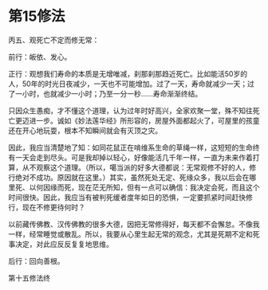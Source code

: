 # 第15修法

丙五、观死亡不定而修无常：

前行：皈依、发心。

正行：观想我们寿命的本质是无增唯减，刹那刹那趋近死亡。比如能活50岁的人，50年的时光日夜减少，一天也不可能增加。过了一天，寿命就减少一天；过了一小时，也就减少一小时；乃至一分一秒……寿命渐渐终结。

只因众生愚痴，才不懂这个道理，认为过年时好高兴，全家欢聚一堂，殊不知往死亡更迈进一步。诚如《妙法莲华经》所形容的，房屋外面都起火了，可屋里的孩童还在开心地玩耍，根本不知瞬间就会有灭顶之灾。

因此，我应当清楚地了知：如同花鼠正在啃维系生命的草绳一样，这短短的生命终有一天会走到尽头。可是我却掉以轻心，好像能活几千年一样，一直为未来作着打算，从不观察这个道理。（所以，噶当派的好多大德都说：无常观修不好的人，修行绝对不成功。原因就在这里。）其实，虽然死处无定、死缘众多，我以后会在哪里死、以何因缘而死，现在茫无所知，但有一点可以确信：我决定会死，而且这个时间很快。因此，我应当有被判死缓者度年如日的恐惧，一定要抓紧时间赶快修行，现在不修更待何时？

以前藏传佛教、汉传佛教的很多大德，因把无常修得好，每天都不会懈怠。不像我一样，经常睡觉或散乱。所以，我要从心里生起无常的观念，尤其是死期不定和死事决定，对此应反反复复地思维。

后行：回向善根。

第十五修法终

